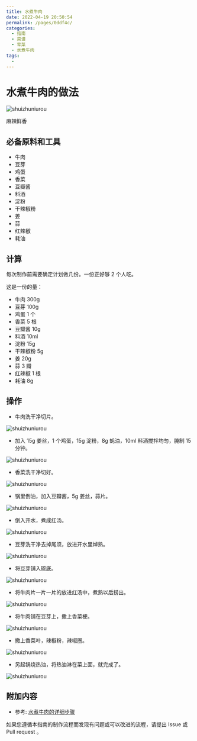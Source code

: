 ```yaml
---
title: 水煮牛肉
date: 2022-04-19 20:50:54
permalink: /pages/0ddf4c/
categories:
  - 指南
  - 菜谱
  - 荤菜
  - 水煮牛肉
tags:
  - 
---
```

# 水煮牛肉的做法

![shuizhuniurou](/img/jpg/meat/sznr1.jpg)

麻辣鲜香

## 必备原料和工具

- 牛肉
- 豆芽
- 鸡蛋
- 香菜
- 豆瓣酱
- 料酒
- 淀粉
- 干辣椒粉
- 姜
- 蒜
- 红辣椒
- 耗油

## 计算

每次制作前需要确定计划做几份。一份正好够 2 个人吃。

这是一份的量：

- 牛肉 300g
- 豆芽 100g
- 鸡蛋 1 个
- 香菜 5 根
- 豆瓣酱 10g
- 料酒 10ml
- 淀粉 15g
- 干辣椒粉 5g
- 姜 20g
- 蒜 3 瓣
- 红辣椒 1 根
- 耗油 8g

## 操作

- 牛肉洗干净切片。

![shuizhuniurou](/img/jpg/meat/sznr2.jpg)

- 加入 15g 姜丝，1 个鸡蛋，15g 淀粉，8g 蚝油，10ml 料酒搅拌均匀，腌制 15 分钟。

![shuizhuniurou](/img/jpg/meat/sznr3.jpg)

- 香菜洗干净切好。

![shuizhuniurou](/img/jpg/meat/sznr4.jpg)

- 锅里倒油，加入豆瓣酱，5g 姜丝，蒜片。

![shuizhuniurou](/img/jpg/meat/sznr5.jpg)

- 倒入开水，煮成红汤。

![shuizhuniurou](/img/jpg/meat/sznr6.jpg)

- 豆芽洗干净去掉尾须，放进开水里焯熟。

![shuizhuniurou](/img/jpg/meat/sznr7.jpg)

- 将豆芽铺入碗底。

![shuizhuniurou](/img/jpg/meat/sznr8.jpg)

- 将牛肉片一片一片的放进红汤中，煮熟以后捞出。

![shuizhuniurou](/img/jpg/meat/sznr9.jpg)

- 将牛肉铺在豆芽上，撒上香菜梗。

![shuizhuniurou](/img/jpg/meat/sznr10.jpg)

- 撒上香菜叶，辣椒粉，辣椒圈。

![shuizhuniurou](/img/jpg/meat/sznr11.jpg)

- 另起锅烧热油，将热油淋在菜上面，就完成了。

![shuizhuniurou](/img/jpg/meat/sznr12.jpg)

## 附加内容

- 参考: [水煮牛肉的详细步骤](https://www.zhms.cn/recipe/blrqm.html?source=2)

如果您遵循本指南的制作流程而发现有问题或可以改进的流程，请提出 Issue 或 Pull request 。